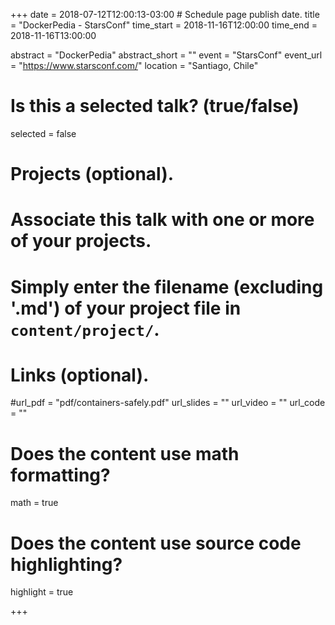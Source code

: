 +++
date = 2018-07-12T12:00:13-03:00  # Schedule page publish date.
title = "DockerPedia - StarsConf"
time_start = 2018-11-16T12:00:00
time_end = 2018-11-16T13:00:00


abstract = "DockerPedia"
abstract_short = ""
event = "StarsConf"
event_url = "https://www.starsconf.com/"
location = "Santiago, Chile"

# Is this a selected talk? (true/false)
selected = false

# Projects (optional).
#   Associate this talk with one or more of your projects.
#   Simply enter the filename (excluding '.md') of your project file in `content/project/`.

# Links (optional).
#url_pdf = "pdf/containers-safely.pdf"
url_slides = ""
url_video = ""
url_code = ""

# Does the content use math formatting?
math = true

# Does the content use source code highlighting?
highlight = true



+++
